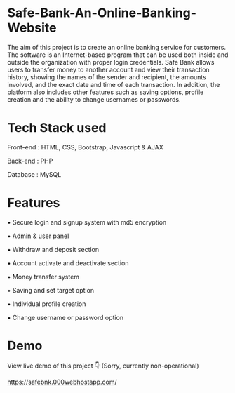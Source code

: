 # Safe-Bank-An-Online-Banking-Website

The aim of this project is to create an online banking service for customers. The software is an Internet-based program that can be used both inside and outside the organization with proper login credentials. Safe Bank allows users to transfer money to another account and view their transaction history, showing the names of the sender and recipient, the amounts involved, and the exact date and time of each transaction. In addition, the platform also includes other features such as saving options, profile creation and the ability to change usernames or passwords.

# Tech Stack used
Front-end : HTML, CSS, Bootstrap, Javascript & AJAX

Back-end : PHP

Database : MySQL

# Features
• Secure login and signup system with md5 encryption

• Admin & user panel

• Withdraw and deposit section

• Account activate and deactivate section

• Money transfer system

• Saving and set target option

• Individual profile creation

• Change username or password option

# Demo
View live demo of this project 👇 (Sorry, currently non-operational)

https://safebnk.000webhostapp.com/

